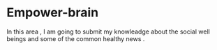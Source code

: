 # Empower-brain
In this area , I am going to submit my knowleadge about the social well beings and some of the common healthy news .
